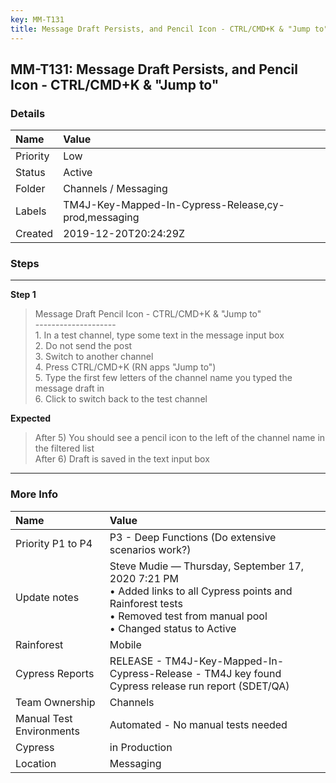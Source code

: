 ```yaml
---
key: MM-T131
title: Message Draft Persists, and Pencil Icon - CTRL/CMD+K & "Jump to"
---
```


## MM-T131: Message Draft Persists, and Pencil Icon - CTRL/CMD+K & "Jump to"

### Details

| Name     | Value                                                |
| :------- | :--------------------------------------------------- |
| Priority | Low                                                  |
| Status   | Active                                               |
| Folder   | Channels / Messaging                                 |
| Labels   | TM4J-Key-Mapped-In-Cypress-Release,cy-prod,messaging |
| Created  | 2019-12-20T20:24:29Z                                 |

### Steps

<hr/>

**Step 1**

> <article>Message Draft Pencil Icon - CTRL/CMD+K &amp; "Jump to"<br>--------------------<br>1. In a test channel, type some text in the message input box<br>2. Do not send the post<br>3. Switch to another channel<br>4. Press CTRL/CMD+K (RN apps "Jump to")<br>5. Type the first few letters of the channel name you typed the message draft in<br>6. Click to switch back to the test channel</article>

**Expected**

> <article>After 5) You should see a pencil icon to the left of the channel name in the filtered list<br>After 6) Draft is saved in the text input box</article>

<hr/>

### More Info

| Name                     | Value                                                                                                                                                                           |
| :----------------------- | :------------------------------------------------------------------------------------------------------------------------------------------------------------------------------ |
| Priority P1 to P4        | P3 - Deep Functions (Do extensive scenarios work?)                                                                                                                              |
| Update notes             | Steve Mudie — Thursday, September 17, 2020 7:21 PM<br>• Added links to all Cypress points and Rainforest tests<br>• Removed test from manual pool<br>• Changed status to Active |
| Rainforest               | Mobile                                                                                                                                                                          |
| Cypress Reports          | RELEASE - TM4J-Key-Mapped-In-Cypress-Release - TM4J key found Cypress release run report (SDET/QA)                                                                              |
| Team Ownership           | Channels                                                                                                                                                                        |
| Manual Test Environments | Automated - No manual tests needed                                                                                                                                              |
| Cypress                  | in Production                                                                                                                                                                   |
| Location                 | Messaging                                                                                                                                                                       |
